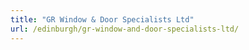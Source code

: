 ```yaml
---
title: "GR Window & Door Specialists Ltd"
url: /edinburgh/gr-window-and-door-specialists-ltd/
---
```


